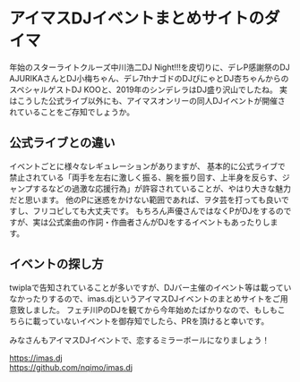 # アイマスDJイベントまとめサイトのダイマ

年始のスターライトクルーズ中川浩二DJ Night!!!を皮切りに、デレP感謝祭のDJ AJURIKAさんとDJ小梅ちゃん、デレ7thナゴドのDJぴにゃとDJ杏ちゃんからのスペシャルゲストDJ KOOと、2019年のシンデレラはDJ盛り沢山でしたね。
実はこうした公式ライブ以外にも、アイマスオンリーの同人DJイベントが開催されていることをご存知でしょうか。

## 公式ライブとの違い

イベントごとに様々なレギュレーションがありますが、 基本的に公式ライブで禁止されている「両手を左右に激しく振る、腕を振り回す、上半身を反らす、ジャンプするなどの過激な応援行為」が許容されていることが、やはり大きな魅力だと思います。
他のPに迷惑をかけない範囲であれば、ヲタ芸を打っても良いですし、フリコピしても大丈夫です。
もちろん声優さんではなくPがDJをするのですが、実は公式楽曲の作詞・作曲者さんがDJをするイベントもあったりします。

## イベントの探し方

twiplaで告知されていることが多いですが、DJバー主催のイベント等は載っていなかったりするので、imas.djというアイマスDJイベントのまとめサイトをご用意致しました。
フェチ川PのDJを観てから今年始めたばかりなので、もしもこちらに載っていないイベントを御存知でしたら、PRを頂けると幸いです。

みなさんもアイマスDJイベントで、恋するミラーボールになりましょう！

https://imas.dj  
https://github.com/nqimo/imas.dj
